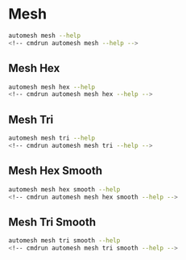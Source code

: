 # Mesh

```sh
automesh mesh --help
<!-- cmdrun automesh mesh --help -->
```

## Mesh Hex

```sh
automesh mesh hex --help
<!-- cmdrun automesh mesh hex --help -->
```

## Mesh Tri

```sh
automesh mesh tri --help
<!-- cmdrun automesh mesh tri --help -->
```

## Mesh Hex Smooth

```sh
automesh mesh hex smooth --help
<!-- cmdrun automesh mesh hex smooth --help -->
```

## Mesh Tri Smooth

```sh
automesh mesh tri smooth --help
<!-- cmdrun automesh mesh tri smooth --help -->
```
